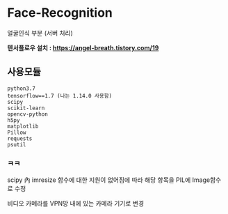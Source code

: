 # Face-Recognition
얼굴인식 부분 (서버 처리)



**텐서플로우 설치 : https://angel-breath.tistory.com/19**



## 사용모듈

```
python3.7
tensorflow==1.7 (나는 1.14.0 사용함)
scipy
scikit-learn
opencv-python
h5py
matplotlib
Pillow
requests
psutil
```





### ㅋㅋ

scipy 內 imresize 함수에 대한 지원이 없어짐에 따라 해당 항목을 PIL에 Image함수로 수정

비디오 카메라를 VPN망 내에 있는 카메라 기기로 변경


